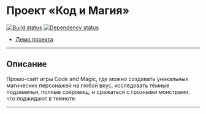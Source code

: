 # Проект «Код и Магия»
[![Build status][travis-image]][travis-url] [![Dependency status][dependency-image]][dependency-url]

* [Демо проекта](https://benuelbertran.github.io/codemagic/)

---

## Описание

Промо-сайт игры Code and Magic, где можно создавать уникальных магических персонажей на любой вкус, исследовать тёмные подземелья, полные сокровищ, и сражаться с грозными монстрами, что поджидают в темноте.

---

[travis-image]: https://travis-ci.org/andreysgra/sedona-adaptive.svg?branch=master
[travis-url]: https://travis-ci.org/andreysgra/sedona-adaptive
[dependency-image]: https://david-dm.org/andreysgra/sedona-adaptive/dev-status.svg?style=flat-square
[dependency-url]: https://david-dm.org/andreysgra/sedona-adaptive?type=dev
